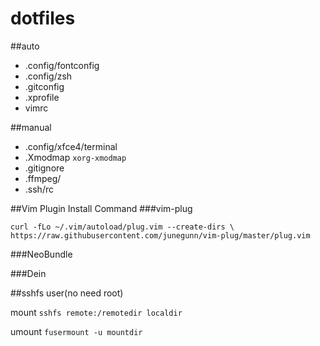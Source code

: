 dotfiles
===
##auto
* .config/fontconfig
* .config/zsh
* .gitconfig
* .xprofile
* vimrc

##manual
* .config/xfce4/terminal
* .Xmodmap `xorg-xmodmap`
* .gitignore
* .ffmpeg/
* .ssh/rc

##Vim Plugin Install Command
###vim-plug

```
curl -fLo ~/.vim/autoload/plug.vim --create-dirs \
https://raw.githubusercontent.com/junegunn/vim-plug/master/plug.vim
```

###NeoBundle

###Dein

##sshfs
user(no need root)

mount	`sshfs remote:/remotedir localdir`

umount	`fusermount -u mountdir`

